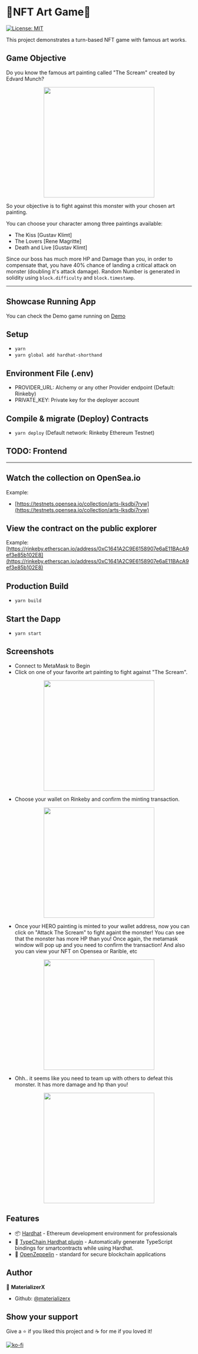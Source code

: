 # 🎨NFT Art Game🎨

[![License: MIT](https://img.shields.io/badge/License-MIT-yellow.svg)](#)

This project demonstrates a turn-based NFT game with famous art works.

## Game Objective

Do you know the famous art painting called "The Scream" created by Edvard Munch? 

<p align="center">
    <img src="https://upload.wikimedia.org/wikipedia/commons/thumb/c/c5/Edvard_Munch%2C_1893%2C_The_Scream%2C_oil%2C_tempera_and_pastel_on_cardboard%2C_91_x_73_cm%2C_National_Gallery_of_Norway.jpg/387px-Edvard_Munch%2C_1893%2C_The_Scream%2C_oil%2C_tempera_and_pastel_on_cardboard%2C_91_x_73_cm%2C_National_Gallery_of_Norway.jpg" width="300" >
</p>

So your objective is to fight against this monster with your chosen art painting.

You can choose your character among three paintings available: 

- The Kiss [Gustav Klimt]
- The Lovers [Rene Magritte]
- Death and Live [Gustav Klimt]

Since our boss has much more HP and Damage than you, in order to compensate that, you have 40% chance of landing a critical attack on monster (doubling it's attack damage).
Random Number is generated in solidity using `block.difficulty` and `block.timestamp`.


---
## Showcase Running App
You can check the Demo game running on [Demo](https://nft-game-starter-project-1.yunixlee.repl.co/)
## Setup
- `yarn`
- `yarn global add hardhat-shorthand`

## Environment File (.env)
- PROVIDER_URL: Alchemy or any other Provider endpoint (Default: Rinkeby)
- PRIVATE_KEY: Private key for the deployer account

## Compile & migrate (Deploy) Contracts
- `yarn deploy` (Default network: Rinkeby Ethereum Testnet)

## TODO: Frontend
---
## Watch the collection on OpenSea.io 
Example: 
- [https://testnets.opensea.io/collection/arts-lksdbi7ryw](https://testnets.opensea.io/collection/arts-lksdbi7ryw)

## View the contract on the public explorer
Example:[https://rinkeby.etherscan.io/address/0xC1641A2C9E6158907e6aE11BAcA9ef3e85b102E8](https://rinkeby.etherscan.io/address/0xC1641A2C9E6158907e6aE11BAcA9ef3e85b102E8)

## Production Build
- `yarn build`

## Start the Dapp
- `yarn start`

## Screenshots

- Connect to MetaMask to Begin
- Click on one of your favorite art painting to fight against "The Scream".
<p align="center">
<img src="./imgs/choose_hero.png" width="300" >
</p>

- Choose your wallet on Rinkeby and confirm the minting transaction. 
<p align="center">
<img src="./imgs/minting_transaction_metamask.png" width="300" >
</p>


- Once your HERO painting is minted to your wallet address, now you can click on "Attack The Scream" to fight againt the monster! You can see that the monster has more HP than you! Once again, the metamask window will pop up and you need to confirm the transaction! And also you can view your NFT on Opensea or Rarible, etc

<p align="center">
<img src="./imgs/arena.png" width="300" >
</p>

- Ohh.. it seems like you need to team up with others to defeat this monster. It has more damage and hp than you! 

<p align="center">
    <img src="./imgs/arena_after_attack.png" width="300">
</p>



## Features
- 📦 [Hardhat](https://hardhat.org/) - Ethereum development environment for professionals
- 🦾 [TypeChain Hardhat plugin](https://github.com/ethereum-ts/TypeChain/tree/master/packages/hardhat) - Automatically generate TypeScript bindings for smartcontracts while using Hardhat.
- 🎨 [OpenZeppelin](https://docs.openzeppelin.com/contracts/4.x/) - standard for secure blockchain applications

## Author

👤 **MaterializerX**

- Github: [@materializerx](https://github.com/materializerx)

## Show your support

Give a ⭐️ if you liked this project and ☕ for me if you loved it!

[![ko-fi](https://ko-fi.com/img/githubbutton_sm.svg)](ko-fi.com/materializerx)
